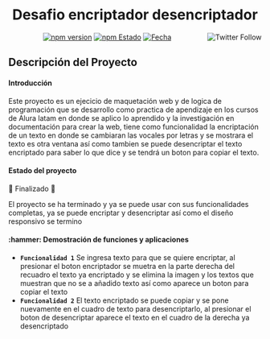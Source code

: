 <h1 align="center">Desafio encriptador desencriptador</h1>

<p align="center">
 <a img="![captura](https://github.com/user-attachments/assets/70d960da-0460-4274-b5c8-ac2e882e6505)"/> </a>
 <a href="https://x.com/docusaurus"><img src="https://github.com/user-attachments/assets/70d960da-0460-4274-b5c8-ac2e882e6505" align="right" alt="Twitter Follow" /></a>
 <a href=""><img src="https://img.shields.io/badge/Versi%C3%B3n-1.8-blue" alt="npm version"></a>
 <a href=""><img src="https://img.shields.io/badge/Estaso%20-Finalizado-yellow%20" alt="npm Estado"></a>
 <a href=""><img src="https://img.shields.io/badge/Fecha%20de%20%C3%BAltima%20actualizaci%C3%B3n-marzo-orange" alt="Fecha"></a>

</p>


## Descripción del Proyecto
 <h4> Introducción </h4>

Este proyecto es un ejecicio de maquetación web y de logica de programación que se desarrollo como practica de apendizaje en los cursos de Alura latam en donde se aplico lo aprendido y la investigación en documentación para crear la web, tiene como funcionalidad la encriptación de un texto en donde se cambiaran las vocales por letras y se mostrara el texto es otra ventana así como tambien se puede desencriptar el texto encriptado para saber lo que dice y se tendrá un boton para copiar el texto.

<h4>Estado del proyecto </h4>

:construction: Finalizado :construction:

El proyecto se ha terminado y ya se puede usar con sus funcionalidades completas, ya se puede encriptar y desencriptar así como el diseño responsivo se termino

 <h4> :hammer: Demostración de funciones y aplicaciones</h4>

- **`Funcionalidad 1`**
  Se ingresa texto para que se quiere encriptar, al presionar el boton encriptador se muetra en la parte derecha del recuadro el texto ya encriptado y se elimina la imagen y los textos que muestran que no se a añadido texto así como aparece un boton para copiar el texto
- **`Funcionalidad 2`**
  El texto encriptado se puede copiar y se pone nuevamente en el cuadro de texto para desencriptarlo, al presionar el boton de desencriptar aparece el texto en el cuadro de la derecha ya desencriptado
